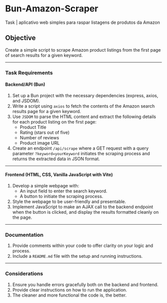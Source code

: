 # Bun-Amazon-Scraper
Task | aplicativo web simples para raspar listagens de produtos da Amazon

## **Objective**

Create a simple script to scrape Amazon product listings from the first page of search results for a given keyword.

---

### **Task Requirements**

#### **Backend/API (Bun)**

1.  Set up a Bun project with the necessary dependencies (express, axios, and JSDOM).
2.  Write a script using `axios` to fetch the contents of the Amazon search results page for a given keyword.
3.  Use `JSDOM` to parse the HTML content and extract the following details for each product listing on the first page:
    * Product Title
    * Rating (stars out of five)
    * Number of reviews
    * Product image URL
4.  Create an endpoint `/api/scrape` where a GET request with a query parameter `?keyword=yourKeyword` initiates the scraping process and returns the extracted data in JSON format.

---

#### **Frontend (HTML, CSS, Vanilla JavaScript with Vite)**

1.  Develop a simple webpage with:
    * An input field to enter the search keyword.
    * A button to initiate the scraping process.
2.  Style the webpage to be user-friendly and presentable.
3.  Implement JavaScript to make an AJAX call to the backend endpoint when the button is clicked, and display the results formatted cleanly on the page.

---

### **Documentation**

1.  Provide comments within your code to offer clarity on your logic and process.
2.  Include a `README.md` file with the setup and running instructions.

---

### **Considerations**

1.  Ensure you handle errors gracefully both on the backend and frontend.
2.  Provide clear instructions on how to run the application.
3.  The cleaner and more functional the code is, the better.
